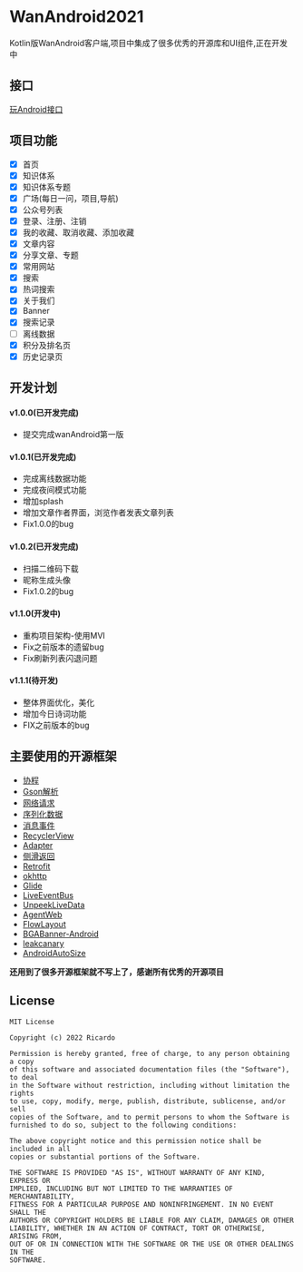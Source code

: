 # WanAndroid2021

Kotlin版WanAndroid客户端,项目中集成了很多优秀的开源库和UI组件,正在开发中

## 接口

[玩Android接口](http://www.wanandroid.com/blog/show/2)

## 项目功能

- [x] 首页
- [x] 知识体系
- [x] 知识体系专题
- [x] 广场(每日一问，项目,导航)
- [x] 公众号列表
- [x] 登录、注册、注销
- [x] 我的收藏、取消收藏、添加收藏
- [x] 文章内容
- [x] 分享文章、专题
- [x] 常用网站
- [x] 搜索
- [x] 热词搜索
- [x] 关于我们
- [x] Banner
- [x] 搜索记录
- [ ] 离线数据
- [x] 积分及排名页
- [x] 历史记录页

## 开发计划

#### v1.0.0(已开发完成)

- 提交完成wanAndroid第一版

#### v1.0.1(已开发完成)

- 完成离线数据功能
- 完成夜间模式功能
- 增加splash
- 增加文章作者界面，浏览作者发表文章列表
- Fix1.0.0的bug

#### v1.0.2(已开发完成)

- 扫描二维码下载
- 昵称生成头像
- Fix1.0.2的bug

#### v1.1.0(开发中)

- 重构项目架构-使用MVI
- Fix之前版本的遗留bug
- Fix刷新列表闪退问题

#### v1.1.1(待开发)

- 整体界面优化，美化
- 增加今日诗词功能
- FIX之前版本的bug

## 主要使用的开源框架

- [协程](https://github.com/Kotlin/kotlinx.coroutines)
- [Gson解析](https://github.com/google/gson)
- [网络请求](https://github.com/liangjingkanji/Net)
- [序列化数据](https://github.com/liangjingkanji/Serialize)
- [消息事件](https://github.com/liangjingkanji/Channel)
- [RecyclerView](https://github.com/liangjingkanji/BRV)
- [Adapter](https://github.com/CymChad/BaseRecyclerViewAdapterHelper)
- [侧滑返回](https://github.com/goweii/SwipeBack)
- [Retrofit](https://github.com/square/retrofit)
- [okhttp](https://github.com/square/okhttp)
- [Glide](https://github.com/bumptech/glide)
- [LiveEventBus](https://github.com/JeremyLiao/LiveEventBus)
- [UnpeekLiveData](https://github.com/KunMinX/UnPeek-LiveData)
- [AgentWeb](https://github.com/Justson/AgentWeb)
- [FlowLayout](https://github.com/hongyangAndroid/FlowLayout)
- [BGABanner-Android](https://github.com/bingoogolapple/BGABanner-Android)
- [leakcanary](https://github.com/square/leakcanary)
- [AndroidAutoSize](https://github.com/JessYanCoding/AndroidAutoSize)

**还用到了很多开源框架就不写上了，感谢所有优秀的开源项目**

## License

```
MIT License

Copyright (c) 2022 Ricardo

Permission is hereby granted, free of charge, to any person obtaining a copy
of this software and associated documentation files (the "Software"), to deal
in the Software without restriction, including without limitation the rights
to use, copy, modify, merge, publish, distribute, sublicense, and/or sell
copies of the Software, and to permit persons to whom the Software is
furnished to do so, subject to the following conditions:

The above copyright notice and this permission notice shall be included in all
copies or substantial portions of the Software.

THE SOFTWARE IS PROVIDED "AS IS", WITHOUT WARRANTY OF ANY KIND, EXPRESS OR
IMPLIED, INCLUDING BUT NOT LIMITED TO THE WARRANTIES OF MERCHANTABILITY,
FITNESS FOR A PARTICULAR PURPOSE AND NONINFRINGEMENT. IN NO EVENT SHALL THE
AUTHORS OR COPYRIGHT HOLDERS BE LIABLE FOR ANY CLAIM, DAMAGES OR OTHER
LIABILITY, WHETHER IN AN ACTION OF CONTRACT, TORT OR OTHERWISE, ARISING FROM,
OUT OF OR IN CONNECTION WITH THE SOFTWARE OR THE USE OR OTHER DEALINGS IN THE
SOFTWARE.
```